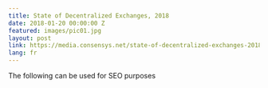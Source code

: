 ```yaml
---
title: State of Decentralized Exchanges, 2018
date: 2018-01-20 00:00:00 Z
featured: images/pic01.jpg
layout: post
link: https://media.consensys.net/state-of-decentralized-exchanges-2018-276dad340c79
lang: fr
---
```


<p>The following can be used for SEO purposes</p>

